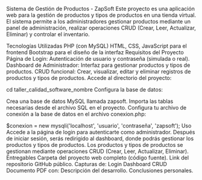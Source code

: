 Sistema de Gestión de Productos - ZapSoft
Este proyecto es una aplicación web para la gestión de productos y tipos de productos en una tienda virtual. El sistema permite a los administradores gestionar productos mediante un panel de administración, realizar operaciones CRUD (Crear, Leer, Actualizar, Eliminar) y controlar el inventario.

Tecnologías Utilizadas
PHP (con MySQL)
HTML, CSS, JavaScript para el frontend
Bootstrap para el diseño de la interfaz
Requisitos del Proyecto
Página de Login: Autenticación de usuario y contraseña (simulada o real).
Dashboard de Administrador: Interfaz para gestionar productos y tipos de productos.
CRUD funcional: Crear, visualizar, editar y eliminar registros de productos y tipos de productos.
Accede al directorio del proyecto:

cd taller_calidad_software_nombre
Configura la base de datos:

Crea una base de datos MySQL llamada zapsoft.
Importa las tablas necesarias desde el archivo SQL en el proyecto.
Configura tu archivo de conexión a la base de datos en el archivo conexion.php:

$conexion = new mysqli('localhost', 'usuario', 'contraseña', 'zapsoft');
Uso
Accede a la página de login para autenticarte como administrador.
Después de iniciar sesión, serás redirigido al dashboard, donde podrás gestionar los productos y tipos de productos.
Los productos y tipos de productos se gestionan mediante operaciones CRUD (Crear, Leer, Actualizar, Eliminar).
Entregables
Carpeta del proyecto web completo (código fuente).
Link del repositorio GitHub público.
Capturas de:
Login
Dashboard
CRUD
Documento PDF con:
Descripción del desarrollo.
Conclusiones personales.
